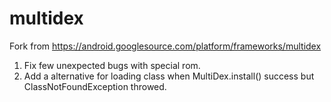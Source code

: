 # multidex
Fork from https://android.googlesource.com/platform/frameworks/multidex  
1. Fix few unexpected bugs with special rom.  
2. Add a alternative for loading class when MultiDex.install() success but ClassNotFoundException throwed.
